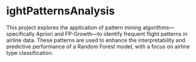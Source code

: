 # ightPatternsAnalysis
This project explores the application of pattern mining algorithms—specifically Apriori and FP-Growth—to identify frequent flight patterns in airline data. These patterns are used to enhance the interpretability and predictive performance of a Random Forest model, with a focus on airline type classification.
